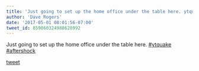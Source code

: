 ```yaml
---
title: 'Just going to set up the home office under the table here. ytquake aftershock'
author: 'Dave Rogers'
date: '2017-05-01 08:01:56-07:00'
tweet_id: 859060324988628992
---
```

Just going to set up the home office under the table here. [#ytquake](https://twitter.com/hashtag/ytquake) [#aftershock](https://twitter.com/hashtag/aftershock)

[tweet](https://twitter.com/yukondude/status/859060324988628992)